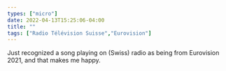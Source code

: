 ```yaml
---
types: ["micro"]
date: 2022-04-13T15:25:06-04:00
title: ""
tags: ["Radio Télévision Suisse","Eurovision"]
---
```

Just recognized a song playing on (Swiss) radio as being from Eurovision 2021, and that makes me happy.
